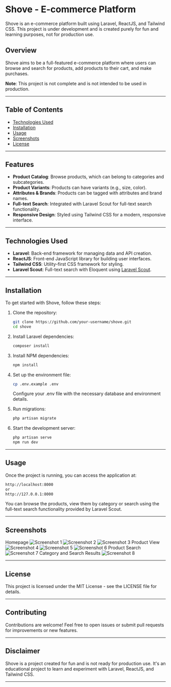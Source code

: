# Shove - E-commerce Platform

Shove is an e-commerce platform built using Laravel, ReactJS, and Tailwind CSS. This project is under development and is created purely for fun and learning purposes, not for production use.

## Overview

Shove aims to be a full-featured e-commerce platform where users can browse and search for products, add products to their cart, and make purchases.

**Note**: This project is not complete and is not intended to be used in production.

---

## Table of Contents

- [Technologies Used](#technologies-used)
- [Installation](#installation)
- [Usage](#usage)
- [Screenshots](#screenshots)
- [License](#license)

---

## Features

- **Product Catalog**: Browse products, which can belong to categories and subcategories.
- **Product Variants**: Products can have variants (e.g., size, color).
- **Attributes & Brands**: Products can be tagged with attributes and brand names.
- **Full-text Search**: Integrated with Laravel Scout for full-text search functionality.
- **Responsive Design**: Styled using Tailwind CSS for a modern, responsive interface.

---

## Technologies Used

- **Laravel**: Back-end framework for managing data and API creation.
- **ReactJS**: Front-end JavaScript library for building user interfaces.
- **Tailwind CSS**: Utility-first CSS framework for styling.
- **Laravel Scout**: Full-text search with Eloquent using [Laravel Scout](https://laravel.com/docs/11.x/scout).

---

## Installation

To get started with Shove, follow these steps:

1. Clone the repository:

   ```bash
   git clone https://github.com/your-username/shove.git
   cd shove
   ```

2. Install Laravel dependencies:

   ```bash
   composer install
   ```

3. Install NPM dependencies:
   ```bash
   npm install
   ```

4. Set up the environment file:

   ```bash
   cp .env.example .env
   ```
   Configure your .env file with the necessary database and environment details.

5. Run migrations:

   ```bash
   php artisan migrate
   ```

6. Start the development server:

   ```bash
   php artisan serve
   npm run dev
   ```

---

## Usage
Once the project is running, you can access the application at: 
```bash
http://localhost:8000
or
http://127.0.0.1:8000
```
You can browse the products, view them by category or search using the full-text search functionality provided by Laravel Scout.

---

## Screenshots
Homepage
![Screenshot 1](screenshots/home-view.png)
![Screenshot 2](screenshots/home-view-2.png)
![Screenshot 3](screenshots/home-footer.png)
Product View
![Screenshot 4](screenshots/product-view.png)
![Screenshot 5](screenshots/product-view-2.png)
![Screenshot 6](screenshots/product-review.png)
Product Search
![Screenshot 7](screenshots/product-search.png)
Category and Search Results
![Screenshot 8](screenshots/category-search-result.png)

---

## License
This project is licensed under the MIT License - see the LICENSE file for details.

---
## Contributing
Contributions are welcome! Feel free to open issues or submit pull requests for improvements or new features.

---

## Disclaimer
Shove is a project created for fun and is not ready for production use. It's an educational project to learn and experiment with Laravel, ReactJS, and Tailwind CSS.

---
